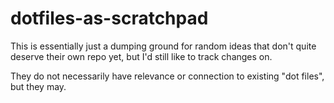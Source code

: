 # dotfiles-as-scratchpad

This is essentially just a dumping ground for random ideas that don't quite
deserve their own repo yet, but I'd still like to track changes on.

They do not necessarily have relevance or connection to existing "dot files",
but they may.
